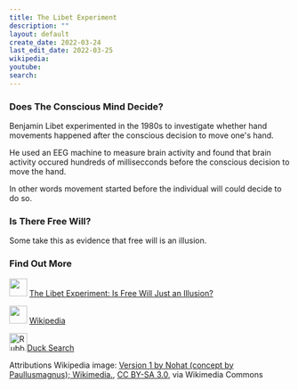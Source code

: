 ```yaml
---
title: The Libet Experiment
description: ""
layout: default
create_date: 2022-03-24
last_edit_date: 2022-03-25
wikipedia: 
youtube: 
search: 
---
```

### Does The Conscious Mind Decide?
Benjamin Libet experimented in the 1980s to investigate whether hand movements happened after the conscious decision to move one's hand.

He used an EEG machine to measure brain activity and found that brain activity occured hundreds of millisecconds before the conscious decision to move the hand.

In other words movement started before the individual will could decide to do so.

### Is There Free Will?
Some take this as evidence that free will is an illusion.

### Find Out More

<img src="https://upload.wikimedia.org/wikipedia/commons/0/09/YouTube_full-color_icon_%282017%29.svg" width="32"> <a href="https://www.youtube.com/watch?v=OjCt-L0Ph5o">The Libet Experiment: Is Free Will Just an Illusion? </a>

<img src="https://upload.wikimedia.org/wikipedia/commons/8/80/Wikipedia-logo-v2.svg" width="32"> [Wikipedia](https://en.wikipedia.org/wiki/Neuroscience_of_free_will#Libet_experiment) 

<a title="gnokii at openclipart.org, CC0, via Wikimedia Commons" href="https://commons.wikimedia.org/wiki/File:Rubber_duck.svg"><img width="32" alt="Rubber duck" src="https://upload.wikimedia.org/wikipedia/commons/thumb/2/20/Rubber_duck.svg/32px-Rubber_duck.svg.png"></a>[Duck Search](https://www.google.com/search?q=libet+experiment)

Attributions
Wikipedia image: <a href="https://commons.wikimedia.org/wiki/File:Wikipedia-logo-v2.svg">Version 1 by Nohat (concept by Paullusmagnus); Wikimedia.</a>, <a href="https://creativecommons.org/licenses/by-sa/3.0">CC BY-SA 3.0</a>, via Wikimedia Commons